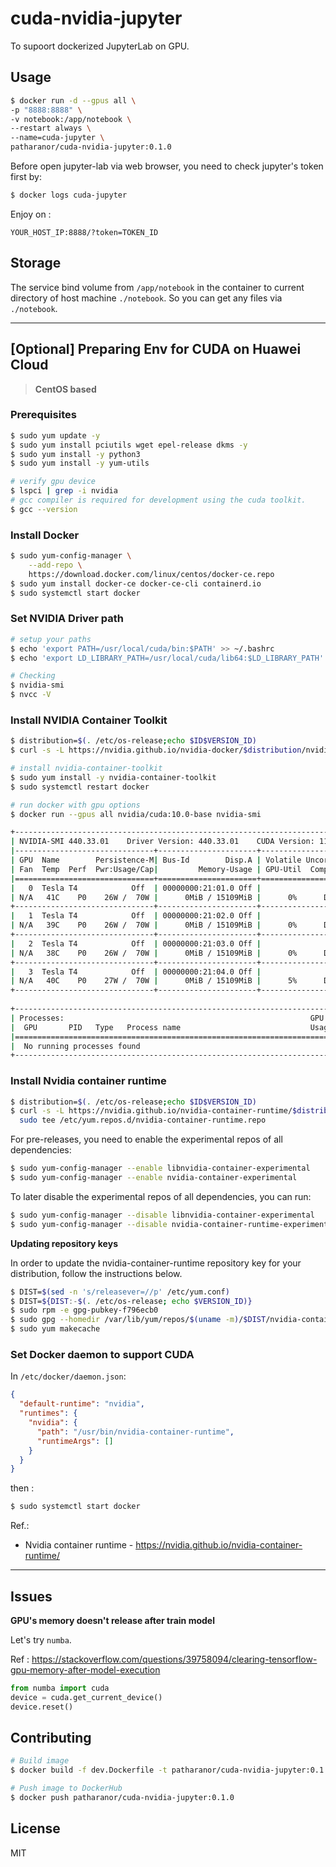 # **cuda-nvidia-jupyter**

To supoort dockerized JupyterLab on GPU.

## **Usage**

```bash
$ docker run -d --gpus all \
-p "8888:8888" \
-v notebook:/app/notebook \
--restart always \
--name=cuda-jupyter \
patharanor/cuda-nvidia-jupyter:0.1.0
```

Before open jupyter-lab via web browser, you need to check jupyter's token first by:

```bash
$ docker logs cuda-jupyter
```

Enjoy on :

```
YOUR_HOST_IP:8888/?token=TOKEN_ID
```

## **Storage**

The service bind volume from `/app/notebook` in the container to current directory of host machine `./notebook`. So you can get any files via `./notebook`.

-----------------------------------
## **[Optional] Preparing Env for CUDA on Huawei Cloud**

> **CentOS based**

### **Prerequisites**

```bash
$ sudo yum update -y
$ sudo yum install pciutils wget epel-release dkms -y
$ sudo yum install -y python3
$ sudo yum install -y yum-utils

# verify gpu device
$ lspci | grep -i nvidia
# gcc compiler is required for development using the cuda toolkit.
$ gcc --version
```

### **Install Docker**

```bash
$ sudo yum-config-manager \
    --add-repo \
    https://download.docker.com/linux/centos/docker-ce.repo
$ sudo yum install docker-ce docker-ce-cli containerd.io
$ sudo systemctl start docker
```

### **Set NVIDIA Driver path**

```bash
# setup your paths
$ echo 'export PATH=/usr/local/cuda/bin:$PATH' >> ~/.bashrc
$ echo 'export LD_LIBRARY_PATH=/usr/local/cuda/lib64:$LD_LIBRARY_PATH'

# Checking
$ nvidia-smi
$ nvcc -V
```

### **Install NVIDIA Container Toolkit**

```bash
$ distribution=$(. /etc/os-release;echo $ID$VERSION_ID)
$ curl -s -L https://nvidia.github.io/nvidia-docker/$distribution/nvidia-docker.repo | sudo tee /etc/yum.repos.d/nvidia-docker.repo

# install nvidia-container-toolkit
$ sudo yum install -y nvidia-container-toolkit
$ sudo systemctl restart docker

# run docker with gpu options
$ docker run --gpus all nvidia/cuda:10.0-base nvidia-smi

+-----------------------------------------------------------------------------+
| NVIDIA-SMI 440.33.01    Driver Version: 440.33.01    CUDA Version: 11.0     |
|-------------------------------+----------------------+----------------------+
| GPU  Name        Persistence-M| Bus-Id        Disp.A | Volatile Uncorr. ECC |
| Fan  Temp  Perf  Pwr:Usage/Cap|         Memory-Usage | GPU-Util  Compute M. |
|===============================+======================+======================|
|   0  Tesla T4            Off  | 00000000:21:01.0 Off |                    0 |
| N/A   41C    P0    26W /  70W |      0MiB / 15109MiB |      0%      Default |
+-------------------------------+----------------------+----------------------+
|   1  Tesla T4            Off  | 00000000:21:02.0 Off |                    0 |
| N/A   39C    P0    26W /  70W |      0MiB / 15109MiB |      0%      Default |
+-------------------------------+----------------------+----------------------+
|   2  Tesla T4            Off  | 00000000:21:03.0 Off |                    0 |
| N/A   38C    P0    26W /  70W |      0MiB / 15109MiB |      0%      Default |
+-------------------------------+----------------------+----------------------+
|   3  Tesla T4            Off  | 00000000:21:04.0 Off |                    0 |
| N/A   40C    P0    27W /  70W |      0MiB / 15109MiB |      5%      Default |
+-------------------------------+----------------------+----------------------+
                                                                               
+-----------------------------------------------------------------------------+
| Processes:                                                       GPU Memory |
|  GPU       PID   Type   Process name                             Usage      |
|=============================================================================|
|  No running processes found                                                 |
+-----------------------------------------------------------------------------+
```

### **Install Nvidia container runtime**

```bash
$ distribution=$(. /etc/os-release;echo $ID$VERSION_ID)
$ curl -s -L https://nvidia.github.io/nvidia-container-runtime/$distribution/nvidia-container-runtime.repo | \
  sudo tee /etc/yum.repos.d/nvidia-container-runtime.repo
```

For pre-releases, you need to enable the experimental repos of all dependencies:

```bash
$ sudo yum-config-manager --enable libnvidia-container-experimental
$ sudo yum-config-manager --enable nvidia-container-experimental
```

To later disable the experimental repos of all dependencies, you can run:

```bash
$ sudo yum-config-manager --disable libnvidia-container-experimental
$ sudo yum-config-manager --disable nvidia-container-runtime-experimental
```

**Updating repository keys**

In order to update the nvidia-container-runtime repository key for your distribution, follow the instructions below.

```bash
$ DIST=$(sed -n 's/releasever=//p' /etc/yum.conf)
$ DIST=${DIST:-$(. /etc/os-release; echo $VERSION_ID)}
$ sudo rpm -e gpg-pubkey-f796ecb0
$ sudo gpg --homedir /var/lib/yum/repos/$(uname -m)/$DIST/nvidia-container-runtime/gpgdir --delete-key f796ecb0
$ sudo yum makecache
```

### **Set Docker daemon to support CUDA**

In `/etc/docker/daemon.json`:

```json
{
  "default-runtime": "nvidia",
  "runtimes": {
    "nvidia": {
      "path": "/usr/bin/nvidia-container-runtime",
      "runtimeArgs": []
    }
  }
}
```

then :

```bash
$ sudo systemctl start docker
```

Ref.:
 - Nvidia container runtime - https://nvidia.github.io/nvidia-container-runtime/

-----------------------------------

## **Issues**

**GPU's memory doesn't release after train model**

Let's try `numba`.

Ref : https://stackoverflow.com/questions/39758094/clearing-tensorflow-gpu-memory-after-model-execution

```py
from numba import cuda 
device = cuda.get_current_device()
device.reset()
```

## **Contributing**

```bash
# Build image
$ docker build -f dev.Dockerfile -t patharanor/cuda-nvidia-jupyter:0.1.0 .

# Push image to DockerHub
$ docker push patharanor/cuda-nvidia-jupyter:0.1.0
```

## **License**

MIT